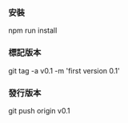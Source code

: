 ### 安裝
npm run install

### 標記版本

git tag -a v0.1 -m 'first version 0.1'

### 發行版本

git push origin v0.1